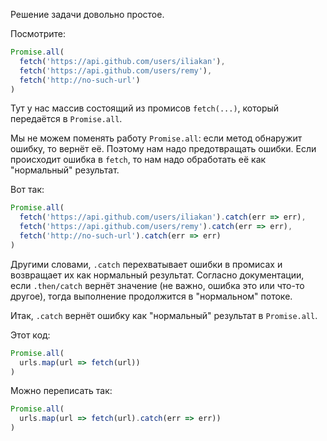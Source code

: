 Решение задачи довольно простое.

Посмотрите:

```js
Promise.all(
  fetch('https://api.github.com/users/iliakan'),
  fetch('https://api.github.com/users/remy'),
  fetch('http://no-such-url')
)
```

Тут у нас массив состоящий из промисов `fetch(...)`, который передаётся в `Promise.all`.

Мы не можем поменять работу `Promise.all`: если метод обнаружит ошибку, то вернёт её. Поэтому нам надо предотвращать ошибки. Если происходит ошибка в `fetch`, то нам надо обработать её как "нормальный" результат.

Вот так:

```js
Promise.all(
  fetch('https://api.github.com/users/iliakan').catch(err => err),
  fetch('https://api.github.com/users/remy').catch(err => err),
  fetch('http://no-such-url').catch(err => err)
)
```

Другими словами, `.catch` перехватывает ошибки в промисах и возвращает их как нормальный результат. Согласно документации, если `.then/catch` вернёт значение (не важно, ошибка это или что-то другое), тогда выполнение продолжится в "нормальном" потоке.

Итак, `.catch` вернёт ошибку как "нормальный" результат в `Promise.all`.

Этот код:
```js
Promise.all(
  urls.map(url => fetch(url))
)
```

Можно переписать так:

```js
Promise.all(
  urls.map(url => fetch(url).catch(err => err))
)
```
